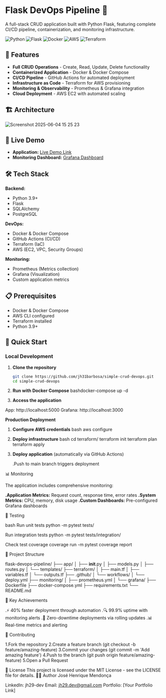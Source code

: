 # Flask DevOps Pipeline 🚀

A full-stack CRUD application built with Python Flask, featuring complete CI/CD pipeline, containerization, and monitoring infrastructure.

![Python](https://img.shields.io/badge/Python-3776AB?style=flat-square&logo=python&logoColor=white)
![Flask](https://img.shields.io/badge/Flask-000000?style=flat-square&logo=flask&logoColor=white)
![Docker](https://img.shields.io/badge/Docker-2496ED?style=flat-square&logo=docker&logoColor=white)
![AWS](https://img.shields.io/badge/AWS-232F3E?style=flat-square&logo=amazon-aws&logoColor=white)
![Terraform](https://img.shields.io/badge/Terraform-623CE4?style=flat-square&logo=terraform&logoColor=white)

## 🌟 Features

- **Full CRUD Operations** - Create, Read, Update, Delete functionality
- **Containerized Application** - Docker & Docker Compose
- **CI/CD Pipeline** - GitHub Actions for automated deployment
- **Infrastructure as Code** - Terraform for AWS provisioning
- **Monitoring & Observability** - Prometheus & Grafana integration
- **Cloud Deployment** - AWS EC2 with automated scaling

## 🏗️ Architecture
![Screenshot 2025-06-04 15 25 23](https://github.com/user-attachments/assets/98340edb-1f60-4bef-9caf-625f9f496a32)


## 🚀 Live Demo

- **Application:** [Live Demo Link](your-demo-link)
- **Monitoring Dashboard:** [Grafana Dashboard](your-grafana-link)

## 🛠️ Tech Stack

**Backend:**
- Python 3.9+
- Flask
- SQLAlchemy
- PostgreSQL

**DevOps:**
- Docker & Docker Compose
- GitHub Actions (CI/CD)
- Terraform (IaC)
- AWS (EC2, VPC, Security Groups)

**Monitoring:**
- Prometheus (Metrics collection)
- Grafana (Visualization)
- Custom application metrics

## 📋 Prerequisites

- Docker & Docker Compose
- AWS CLI configured
- Terraform installed
- Python 3.9+

## 🚀 Quick Start

### Local Development

1. **Clone the repository**
   ```bash
   git clone https://github.com/jh31barbosa/simple-crud-devops.git
   cd simple-crud-devops

2. **Run with Docker Compose**
bashdocker-compose up -d

3. **Access the application**

App: http://localhost:5000
Grafana: http://localhost:3000



**Production Deployment**

1. **Configure AWS credentials**
   bash
   aws configure

2. **Deploy infrastructure**
   bash
   cd terraform/
   terraform init
   terraform plan
   terraform apply

3. **Deploy application** (automatically via GitHub Actions)

   .Push to main branch triggers deployment



📊 Monitoring

The application includes comprehensive monitoring:

**.Application Metrics:** Request count, response time, error rates
**.System Metrics:** CPU, memory, disk usage
**.Custom Dashboards:** Pre-configured Grafana dashboards

🧪 Testing

bash
Run unit tests
python -m pytest tests/

Run integration tests
python -m pytest tests/integration/

Check test coverage
coverage run -m pytest
coverage report

📁 Project Structure

flask-devops-pipeline/
├── app/
│   ├── __init__.py
│   ├── models.py
│   ├── routes.py
│   └── templates/
├── terraform/
│   ├── main.tf
│   ├── variables.tf
│   └── outputs.tf
├── .github/
│   └── workflows/
│       └── deploy.yml
├── monitoring/
│   ├── prometheus.yml
│   └── grafana/
├── Dockerfile
├── docker-compose.yml
├── requirements.txt
└── README.md

🌟 Key Achievements

.⚡ 40% faster deployment through automation
.🔍 99.9% uptime with monitoring alerts
.🚀 Zero-downtime deployments via rolling updates
.📊 Real-time metrics and alerting

🤝 Contributing

1.Fork the repository
2.Create a feature branch (git checkout -b feature/amazing-feature)
3.Commit your changes (git commit -m 'Add amazing feature')
4.Push to the branch (git push origin feature/amazing-feature)
5.Open a Pull Request

📝 License
This project is licensed under the MIT License - see the LICENSE file for details.
👨‍💻 Author
José Henrique Mendonça

LinkedIn: jh29-dev
Email: jh29.dev@gmail.com
Portfolio: [Your Portfolio Link]
